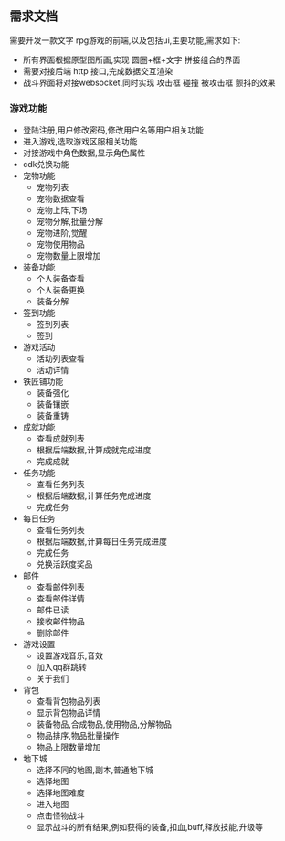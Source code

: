 ## 需求文档
需要开发一款文字 rpg游戏的前端,以及包括ui,主要功能,需求如下:
- 所有界面根据原型图所画,实现 圆圈+框+文字 拼接组合的界面
- 需要对接后端 http 接口,完成数据交互渲染
- 战斗界面将对接websocket,同时实现 攻击框 碰撞 被攻击框 颤抖的效果

### 游戏功能
- 登陆注册,用户修改密码,修改用户名等用户相关功能
- 进入游戏,选取游戏区服相关功能
- 对接游戏中角色数据,显示角色属性
- cdk兑换功能
- 宠物功能
    - 宠物列表
    - 宠物数据查看 
    - 宠物上阵,下场 
    - 宠物分解,批量分解 
    - 宠物进阶,觉醒 
    - 宠物使用物品 
    - 宠物数量上限增加 
- 装备功能
    - 个人装备查看 
    - 个人装备更换 
    - 装备分解 
- 签到功能
    - 签到列表 
    - 签到 
- 游戏活动
    - 活动列表查看 
    - 活动详情 
- 铁匠铺功能
    - 装备强化 
    - 装备镶嵌 
    - 装备重铸 
- 成就功能 
    - 查看成就列表 
    - 根据后端数据,计算成就完成进度 
    - 完成成就 
- 任务功能
    - 查看任务列表 
    - 根据后端数据,计算任务完成进度 
    - 完成任务 
- 每日任务
    - 查看任务列表
    - 根据后端数据,计算每日任务完成进度
    - 完成任务
    - 兑换活跃度奖品
- 邮件
    - 查看邮件列表
    - 查看邮件详情
    - 邮件已读
    - 接收邮件物品
    - 删除邮件
- 游戏设置
    - 设置游戏音乐,音效
    - 加入qq群跳转
    - 关于我们
- 背包
    - 查看背包物品列表
    - 显示背包物品详情
    - 装备物品,合成物品,使用物品,分解物品
    - 物品排序,物品批量操作
    - 物品上限数量增加
- 地下城
    - 选择不同的地图,副本,普通地下城
    - 选择地图 
    - 选择地图难度
    - 进入地图
    - 点击怪物战斗
    - 显示战斗的所有结果,例如获得的装备,扣血,buff,释放技能,升级等 
